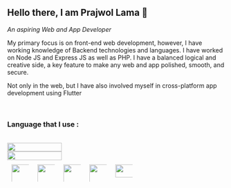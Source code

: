  ## Hello there, I am Prajwol Lama 👋

*An aspiring Web and App Developer*

<p align="left">My primary focus is on front-end web development, however, I have working knowledge of Backend technologies and languages. I have worked on Node JS and Express JS as well as PHP. I have a balanced logical and creative side, a key feature to make any web and app polished, smooth, and secure.</p>

<p align="left">Not only in the web, but I have also involved myself in cross-platform app development using Flutter</p>
</br>
<h3>Language that I use :</h3>
</br>
<div class="cont" style="display:flex; flex-direction:column;">
<img  width="50%" src="https://github-readme-stats.vercel.app/api/top-langs/?username=LamaCoded&layout=compact&exclude_repo=github-readme-stats)"/>
<img width="50%" src="https://github-readme-streak-stats.herokuapp.com/?user=LamaCoded&theme=horizon"/></div>

<div class="container" style="display:flex; aspect-ratio:4:3">
<img style="margin:10px; max-width:40px; max-height:40px" src="https://w7.pngwing.com/pngs/168/443/png-transparent-flutter-logo-flutter-software-logo-social-media-logo-logo-technology-logo-3d-icon.png" width="70px"/>

<img style="margin:10px;max-width:40px; max-height:40px" src="https://dwglogo.com/wp-content/uploads/2017/09/1460px-React_logo.png" width="70px"/>

<img style="margin:10px;max-width:40px; max-height:40px" src="https://encrypted-tbn0.gstatic.com/images?q=tbn:ANd9GcTPWXoi7cy3HEsFJ8kqj7FQisLz0IBP9r7hW-4RysSgRZKI0BLQm46I0nn-PwKi2112FaU&usqp=CAU" width="70px" />

<img style="margin:10px;max-width:40px; max-height:40px" src="https://vistaran-tech.s3.ap-south-1.amazonaws.com/wp-content/uploads/2022/05/13104926/nodejs-logo.png" width="70px" />

<img style="margin:10px;max-width:40px; max-height:40px" src="https://encrypted-tbn0.gstatic.com/images?q=tbn:ANd9GcRpGgNSPRVm39iH4cj6zG4IgW_wA6GWdxscSdCNJ43dHw&s" height="30" width="70px" />

</div>

